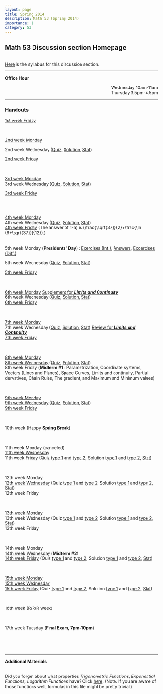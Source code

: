 ```yaml
---
layout: page
title: Spring 2014
description: Math 53 (Spring 2014)
importance: 1
category: 53
---
```

<html>

<body>

<h2>Math 53 Discussion section Homepage</h2>
<br><a href="{{ site.url }}/assets/teaching/53s14/Syllabus.pdf">Here</a> is the syllabus for this discussion section.<br>
<hr>
<b>Office Hour</b><br>
<p align="right">Wednesday 10am-11am<br>
Thursday 3.5pm-4.5pm<br>
</p>
<hr>
<h3>Handouts</h3>


<A href="{{ site.url }}/assets/teaching/53s14/Jan24.pdf">1st week Friday</A><br><br><br>

<A href="{{ site.url }}/assets/teaching/53s14/Jan27.pdf">2nd week Monday</A><br>


2nd week Wednesday (<A href="{{ site.url }}/assets/teaching/53s14/Jan29(Quiz).pdf">Quiz</A>, <A href="{{ site.url }}/assets/teaching/53s14/Jan31(Solution).pdf">Solution</A>, <A href="{{ site.url }}/assets/teaching/53s14/Quiz%201.jpg">Stat</A>)<br>

<A href="{{ site.url }}/assets/teaching/53s14/Jan31.pdf">2nd week Friday</A><br><br><br>

<A href="{{ site.url }}/assets/teaching/53s14/Feb3.pdf">3rd week Monday</A><br>
3rd week Wednesday (<A href="{{ site.url }}/assets/teaching/53s14/Feb5(Quiz).pdf">Quiz</A>, <A href="{{ site.url }}/assets/teaching/53s14/Feb7(Solution).pdf">Solution</A>, <A href="{{ site.url }}/assets/teaching/53s14/Quiz%202.jpg">Stat</A>)<br>

<A href="{{ site.url }}/assets/teaching/53s14/Feb7.pdf">3rd week Friday</A><br><br>

<br>
  
<!-- {% raw %}
  \(a^2 + b^2 = c^2\)  note that all equations between these tags will not need escaping! 
 {% endraw %}-->

<A href="{{ site.url }}/assets/teaching/53s14/Feb10.pdf">4th week Monday</A><br>
4th week Wednesday (<A href="{{ site.url }}/assets/teaching/53s14/Feb12(Quiz).pdf">Quiz</A>, <A href="{{ site.url }}/assets/teaching/53s14/Feb14(Solution).pdf">Solution</A>, <A href="{{ site.url }}/assets/teaching/53s14/Quiz%203.jpg">Stat</A>)<br>
<A href="{{ site.url }}/assets/teaching/53s14/Feb14.pdf">4th week Friday</A> (The answer of 1-a) is \(\frac{\sqrt{37}}{2}+\frac{\ln (6+\sqrt{37})}{12}\).)
<br><br><br>
5th week Monday (<b>Presidents' Day</b>) : <A href="{{ site.url }}/assets/teaching/53s14/Feb17.pdf">Exercises (Int.)</A>, <A href="{{ site.url }}/assets/teaching/53s14/Feb17(Answer).pdf">Answers</A>, <A href="{{ site.url }}/assets/teaching/53s14/Differentiation%20Worksheet.pdf">Excercises (Diff.)</A><br>

5th week Wednesday (<A href="{{ site.url }}/assets/teaching/53s14/Feb19(Quiz).pdf">Quiz</A>, <A href="{{ site.url }}/assets/teaching/53s14/Feb21(Solution).pdf">Solution</A>, <A href="{{ site.url }}/assets/teaching/53s14/Quiz%204.jpg">Stat</A>)<br>

<A href="{{ site.url }}/assets/teaching/53s14/Feb21.pdf">5th week Friday</A><br><br><br>

<A href="{{ site.url }}/assets/teaching/53s14/Feb24.pdf">6th week Monday</A> <A href="{{ site.url }}/assets/teaching/53s14/Feb24(Supplement).pdf">Supplement for <b><i>Limits and Continuity</i></b></A><br>
6th week Wednesday (<A href="{{ site.url }}/assets/teaching/53s14/Feb26(Quiz).pdf">Quiz</A>, <A href="{{ site.url }}/assets/teaching/53s14/Feb28(Solution).pdf">Solution</A>, <A href="{{ site.url }}/assets/teaching/53s14/Quiz%205.jpg">Stat</A>)<br>
<A href="{{ site.url }}/assets/teaching/53s14/Feb28.pdf">6th week Friday</A><br><br><br>

<A href="{{ site.url }}/assets/teaching/53s14/Mar3.pdf">7th week Monday</A><br>
7th week Wednesday (<A href="{{ site.url }}/assets/teaching/53s14/Mar5(Quiz).pdf">Quiz</A>, <A href="{{ site.url }}/assets/teaching/53s14/Mar7(Solution).pdf">Solution</A>, <A href="{{ site.url }}/assets/teaching/53s14/Quiz%206.jpg">Stat</A>) <A href="{{ site.url }}/assets/teaching/53s14/Mar5(Review).pdf">Review for <b><i>Limits and Continuity</i></b></A><br>
<A href="{{ site.url }}/assets/teaching/53s14/Mar7.pdf">7th week Friday</A><br><br><br>

<A href="{{ site.url }}/assets/teaching/53s14/Mar10.pdf">8th week Monday</A><br>
<A href="{{ site.url }}/assets/teaching/53s14/Mar12.pdf">8th week Wednesday</A> (<A href="{{ site.url }}/assets/teaching/53s14/Mar12(Quiz).pdf">Quiz</A>, <A href="{{ site.url }}/assets/teaching/53s14/Mar14(Solution).pdf">Solution</A>, <A href="{{ site.url }}/assets/teaching/53s14/Quiz%207.jpg">Stat</A>)<br>
8th week Friday (<b>Midterm #1</b> : Parametrization, Coordinate systems, Vectors (Lines and Planes), Space Curves, Limits and continuity, Partial dervatives, Chain Rules, The gradient, and Maximum and Minimum values)<br><br><br>

<A href="{{ site.url }}/assets/teaching/53s14/Mar17.pdf">9th week Monday</A><br>
<A href="{{ site.url }}/assets/teaching/53s14/Mar19.pdf">9th week Wednesday</A> (<A href="{{ site.url }}/assets/teaching/53s14/Mar19(Quiz).pdf">Quiz</A>, <A href="{{ site.url }}/assets/teaching/53s14/Mar21(Solution).pdf">Solution</A>, <A href="{{ site.url }}/assets/teaching/53s14/Quiz%208.jpg">Stat</A>)<br>
<A href="{{ site.url }}/assets/teaching/53s14/Mar21.pdf">9th week Friday</A><br><br><br>

10th week (Happy <b>Spring Break</b>)<br><br><br>


11th week Monday (canceled)<br>
<A href="{{ site.url }}/assets/teaching/53s14/Apr2.pdf">11th week Wednesday</A><br>
11th week Friday (Quiz <a href="{{ site.url }}/assets/teaching/53s14/Apr4(Quiz1).pdf">type 1</a> and <a href="{{ site.url }}/assets/teaching/53s14/Apr4(Quiz2).pdf">type 2</a>, Solution <a href="{{ site.url }}/assets/teaching/53s14/Apr4(Solution1).pdf">type 1</a> and <a href="{{ site.url }}/assets/teaching/53s14/Apr4(Solution2).pdf">type 2</a>, <a href="{{ site.url }}/assets/teaching/53s14/Quiz%209.jpg">Stat</a>)<br><br><br>

12th week Monday<br>
<A href="{{ site.url }}/assets/teaching/53s14/Apr9.pdf">12th week Wednesday</A> (Quiz <a href="{{ site.url }}/assets/teaching/53s14/Apr9(Quiz1).pdf">type 1</a> and <a href="{{ site.url }}/assets/teaching/53s14/Apr9(Quiz2).pdf">type 2</a>, Solution <a href="{{ site.url }}/assets/teaching/53s14/Apr9(Solution1).pdf">type 1</a> and <a href="{{ site.url }}/assets/teaching/53s14/Apr9(Solution2).pdf">type 2</a>, <a href="{{ site.url }}/assets/teaching/53s14/Quiz%2010.jpg">Stat</a>)<br>
12th week Friday<br><br><br>

<A href="{{ site.url }}/assets/teaching/53s14/Apr14.pdf">13th week Monday</A><br>
13th week Wednesday (Quiz <a href="{{ site.url }}/assets/teaching/53s14/Apr16(Quiz1).pdf">type 1</a> and <a href="{{ site.url }}/assets/teaching/53s14/Apr16(Quiz2).pdf">type 2</a>, Solution <a href="{{ site.url }}/assets/teaching/53s14/Apr16(Solution1).pdf">type 1</a> and <a href="{{ site.url }}/assets/teaching/53s14/Apr16(Solution2).pdf">type 2</a>, <a href="{{ site.url }}/assets/teaching/53s14/Quiz%2011.jpg">Stat</a>)<br>
13th week Friday<br><br><br>

14th week Monday<br>
<A href="{{ site.url }}/assets/teaching/53s14/Apr23.pdf">14th week Wednesday</A> (<b>Midterm #2</b>)<br>
<A href="{{ site.url }}/assets/teaching/53s14/Apr25.pdf">14th week Friday</A> (Quiz <a href="{{ site.url }}/assets/teaching/53s14/Apr25(Quiz1).pdf">type 1</a> and <a href="{{ site.url }}/assets/teaching/53s14/Apr25(Quiz2).pdf">type 2</a>, Solution <a href="{{ site.url }}/assets/teaching/53s14/Apr25(Solution1).pdf">type 1</a> and <a href="{{ site.url }}/assets/teaching/53s14/Apr25(Solution2).pdf">type 2</a>, <a href="{{ site.url }}/assets/teaching/53s14/Quiz%2012.jpg">Stat</a>)<br><br><br>

<A href="{{ site.url }}/assets/teaching/53s14/Apr28.pdf">15th week Monday</A><br>
<A href="{{ site.url }}/assets/teaching/53s14/Apr30.pdf">15th week Wednesday</A><br>
<A href="{{ site.url }}/assets/teaching/53s14/May2.pdf">15th week Friday<A/> (Quiz <a href="{{ site.url }}/assets/teaching/53s14/May2(Quiz1).pdf">type 1</a> and <a href="{{ site.url }}/assets/teaching/53s14/May2(Quiz2).pdf">type 2</a>, Solution <a href="{{ site.url }}/assets/teaching/53s14/May2(Solution1).pdf">type 1</a> and <a href="{{ site.url }}/assets/teaching/53s14/May2(Solution2).pdf">type 2</a>, <a href="{{ site.url }}/assets/teaching/53s14/Quiz%2013.jpg">Stat</a>)<br><br><br>

16th week (R/R/R week)<br><br><br>

17th week Tuesday (<b>Final Exam, 7pm-10pm</b>)

<br><br><br>
<hr><b>Additional Materials</b><br><br>

Did you forget about what properties <i>Trigonometric Functions, Exponential Functions, Logarithm Functions</i> have? Click <a href="{{ site.url }}/assets/teaching/53s14/Formulas%20(Trigonometric,%20Exponential,%20Logarithm).pdf">here</a>. (Note. If you are aware of those functions well, formulas in this file might be pretty trivial.)

</body>
</html>
